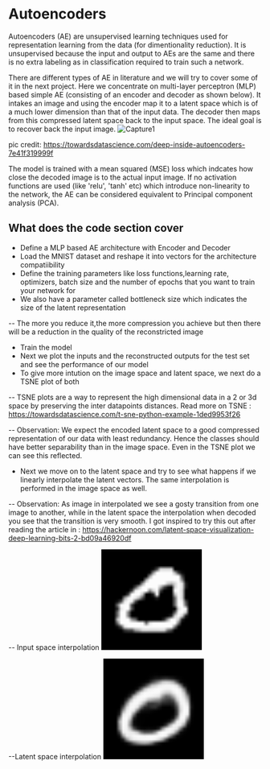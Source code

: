 # Autoencoders

Autoencoders (AE) are unsupervised learning techniques used for representation learning from the data (for dimentionality reduction). It is unsupervised because the input and output to AEs are the same and there is no extra labeling as in classification required to train such a network.

There are different types of AE in literature and we will try to cover some of it in the next project. 
Here we concentrate on multi-layer perceptron (MLP) based simple AE (consisting of an encoder and decoder as shown below). It intakes an image and using the encoder map it to a latent space which is of a much lower dimension than that of the input data. The decoder then maps from this compressed latent space back to the input space. The ideal goal is to recover back the input image.
<img width="679" alt="Capture1" src="https://user-images.githubusercontent.com/9528369/84504633-e3ec0d00-acd9-11ea-8eb4-3d2e8682e183.PNG">

pic credit: https://towardsdatascience.com/deep-inside-autoencoders-7e41f319999f

The model is trained with a mean squared (MSE) loss which indcates how close the decoded image is to the actual input image.
If no activation functions are used (like 'relu', 'tanh' etc) which introduce non-linearity to the network, the AE can be considered equivalent to Principal component analysis (PCA).

## What does the code section cover
* Define a MLP based AE architecture with Encoder and Decoder
* Load the MNIST dataset and reshape it into vectors for the architecture compatiibility
* Define the training parameters like loss functions,learning rate, optimizers, batch size and the number of epochs that you want to train your network for
* We also have a parameter called bottleneck size which indicates the size of the latent representation

 -- The more you reduce it,the more compression you achieve but then there will be a reduction in the quality of the reconstricted image
* Train the model 
* Next we plot the inputs and the reconstructed outputs for the test set and see the performance of our model
* To give more intution on the image space and latent space, we next do a TSNE plot of both

-- TSNE plots are a way to represent the high dimensional data in a 2 or 3d space by preserving the inter datapoints distances.
Read more on TSNE : https://towardsdatascience.com/t-sne-python-example-1ded9953f26

-- Observation: We expect the encoded latent space to a good compressed representation of our data with least redundancy. Hence the classes should have better separability than in the image space. Even in the TSNE plot we can see this reflected.

* Next we move on to the latent space and try to see what happens if we linearly interpolate the latent vectors. The same interpolation is performed in the image space as well.

-- Observation: As image in interpolated we see a gosty transition from one image to another, while in the latent space the interpolation when decoded you see that the transition is very smooth. 
I got inspired to try this out after reading the article in :  https://hackernoon.com/latent-space-visualization-deep-learning-bits-2-bd09a46920df

-- Input space interpolation
<img src="inputinterpolation.gif?raw=true" width="200px">

--Latent space interpolation
<img src="latentsinterpolation.gif?raw=true" width="200px">





 
     
